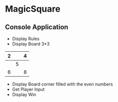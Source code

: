 # MagicSquare
## Console Application
* Display Rules
* Display Board 3*3


|  2  |     |  4  |
| --- | --- | --- |
|     |  5  |     |
|  6  |     |  8  |

* Display Board corner filled with the even numbers
* Get Player Input
* Display Win
